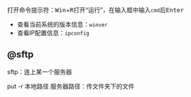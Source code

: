 打开命令提示符：<kbd>Win</kbd>+<kbd>R</kbd>打开“运行”，在输入框中输入`cmd`后<kbd>Enter</kbd>

+ 查看当前系统的版本信息：`winver`
+ 查看IP配置信息：`ipconfig`

## @sftp

sftp：连上某一个服务器

put -r 本地路径 服务器路径：传文件夹下的文件